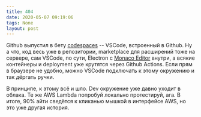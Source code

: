 ```yaml
---
title: 404
date: 2020-05-07 09:19:06
tags: None
layout: post
---
```


Github выпустил в бету [codespaces](https://github.com/features/codespaces) -- VSCode, встроенный в Github. Ну а что, код весь уже в репозитории, marketplace для расширений тоже на сервере, сам VSCode, по сути, Electron с [Monaco Editor](https://microsoft.github.io/monaco-editor/) внутри, а всякие контейнеры и deployment уже крутятся через Github Actions. Если прям в браузере не удобно, можно VSCode подключать к этому окружению и так дёргать ручки.

В принципе, к этому всё и шло. Dev окружение уже давно уходит в облака. Те же AWS Lambda попробуй локально протестируй, ага. В итоге, 90% айти сведётся к кликанью мышкой в интерфейсе AWS, но это уже другая история.
